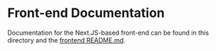 # Front-end Documentation

Documentation for the Next.JS-based front-end can be found in this directory and the [frontend README.md](../frontend/README.md).